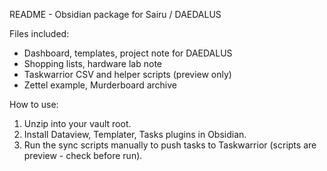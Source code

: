 README - Obsidian package for Sairu / DAEDALUS

Files included:
- Dashboard, templates, project note for DAEDALUS
- Shopping lists, hardware lab note
- Taskwarrior CSV and helper scripts (preview only)
- Zettel example, Murderboard archive

How to use:
1. Unzip into your vault root.
2. Install Dataview, Templater, Tasks plugins in Obsidian.
3. Run the sync scripts manually to push tasks to Taskwarrior (scripts are preview - check before run).

